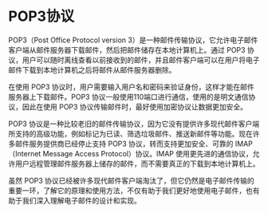 # POP3协议

POP3（Post Office Protocol version 3）是一种邮件传输协议，它允许电子邮件客户端从邮件服务器下载邮件，然后把邮件储存在本地计算机上。通过 POP3 协议，用户可以随时离线查看以前接收到的邮件，并且邮件客户端可以在用户将电子邮件下载到本地计算机之后将邮件从邮件服务器删除。

在使用 POP3 协议时，用户需要输入用户名和密码来验证身份，这样才能在邮件服务器上下载邮件。POP3 协议一般使用110端口进行通信，使用的是明文通信协议，因此在使用 POP3 协议传输邮件时，最好使用加密协议让数据更加安全。

POP3 协议是一种比较老旧的邮件传输协议，因为它没有提供许多现代邮件客户端所支持的高级功能，例如标记为已读、筛选垃圾邮件、推送新邮件等功能。现在许多邮件服务提供商已经停止支持 POP3 协议，转而支持更加安全、可靠的 IMAP（Internet Message Access Protocol）协议。IMAP 使用更先进的通信协议，允许用户远程管理邮件服务器上储存的邮件，而不需要真正的下载到本地计算机上。

虽然 POP3 协议已经被许多现代邮件客户端淘汰了，但它仍然是电子邮件传输的重要一环，了解它的原理和使用方法，不仅有助于我们更好地使用电子邮件，也有助于我们深入理解电子邮件的设计和实现。